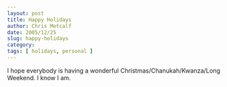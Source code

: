 ```yaml
---
layout: post
title: Happy Holidays
author: Chris Metcalf
date: 2005/12/25
slug: happy-holidays
category: 
tags: [ holidays, personal ]
---
```


I hope everybody is having a wonderful Christmas/Chanukah/Kwanza/Long Weekend. I know I am.

